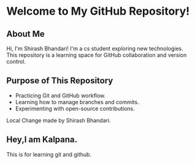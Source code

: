 # Welcome to My GitHub Repository!

## About Me

Hi, I'm Shirash Bhandari! I'm a cs student exploring new technologies.  
This repository is a learning space for GitHub collaboration and version control.

## Purpose of This Repository

- Practicing Git and GitHub workflow.
- Learning how to manage branches and commits.
- Experimenting with open-source contributions.

Local Change made by Shirash Bhandari.

## Hey,I am Kalpana.

This is for learning git and github.
